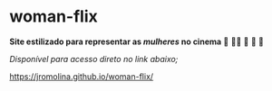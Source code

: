 # woman-flix
**Site estilizado para representar as _mulheres_ no cinema**
:princess:
:ok_woman:
:woman:
:older_woman:
:womans_hat:

*Disponível para acesso direto no link abaixo;*

https://jromolina.github.io/woman-flix/
